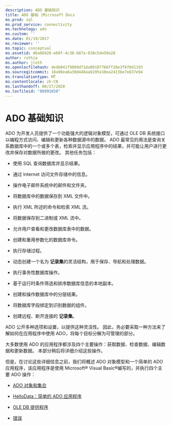 ```yaml
---
description: ADO 基础知识
title: ADO 基础 |Microsoft Docs
ms.prod: sql
ms.prod_service: connectivity
ms.technology: ado
ms.custom: ''
ms.date: 01/19/2017
ms.reviewer: ''
ms.topic: conceptual
ms.assetid: d6a66928-e68f-4c38-b87a-838c5de50a28
author: rothja
ms.author: jroth
ms.openlocfilehash: dedb841f9889d71da89107766ff26e3f870d1193
ms.sourcegitcommit: 18a98ea6a30d448aa6195e10ea2413be7e837e94
ms.translationtype: MT
ms.contentlocale: zh-CN
ms.lasthandoff: 08/27/2020
ms.locfileid: "88991658"
---
```

# <a name="ado-fundamentals"></a>ADO 基础知识
ADO 为开发人员提供了一个功能强大的逻辑对象模型，可通过 OLE DB 系统接口以编程方式访问、编辑和更新各种数据源中的数据。 ADO 最常见的用法是查询关系数据库中的一个或多个表，检索并显示应用程序中的结果，并可能让用户进行更改并保存对数据所做的更改。 其他任务包括：  
  
-   使用 SQL 查询数据库并显示结果。  
  
-   通过 Internet 访问文件存储中的信息。  
  
-   操作电子邮件系统中的邮件和文件夹。  
  
-   将数据库中的数据保存到 XML 文件中。  
  
-   执行 XML 所述的命令和检索 XML 流。  
  
-   将数据保存到二进制或 XML 流中。  
  
-   允许用户查看和更改数据库表中的数据。  
  
-   创建和重用参数化的数据库命令。  
  
-   执行存储过程。  
  
-   动态创建一个名为 **记录集**的灵活结构，用于保存、导航和处理数据。  
  
-   执行事务性数据库操作。  
  
-   基于运行时条件筛选和排序数据库信息的本地副本。  
  
-   创建和操作数据库中的分层结果。  
  
-   将数据库字段绑定到识别数据的组件。  
  
-   创建远程、断开连接的 **记录集**。  
  
 ADO 公开多种选项和设置，以提供这种灵活性。 因此，务必要采取一种方法来了解如何在应用程序中使用 ADO，将每个目标分解为可管理的部分。  
  
 大多数使用 ADO 的应用程序都涉及四个主要操作：获取数据、检查数据、编辑数据和更新数据。 本部分稍后将详细介绍这些操作。  
  
 但是，在讨论这些详细信息之前，我们将概述 ADO 对象模型和一个简单的 ADO 应用程序，该应用程序是使用 Microsoft® Visual Basic®编写的，并执行四个主要 ADO 操作：  
  
-   [ADO 对象和集合](./ado-objects-and-collections.md)  
  
-   [HelloData：简单的 ADO 应用程序](./hellodata-a-simple-ado-application.md)  
  
-   [OLE DB 提供程序](./ole-db-providers-ado.md)  
  
-   [错误](./errors-ado.md)